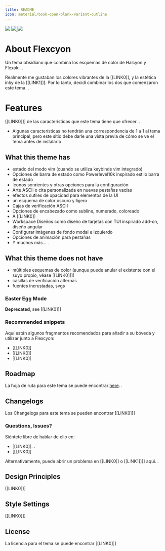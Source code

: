 ```yaml
---
title: README
icon: material/book-open-blank-variant-outline
---
```


<img src="https://img.shields.io/badge/downloads-900+-6E4E9B?style=for-the-badge&logo=obsidian&color=%23483699">
<a href="https://github.com/bladeacer/flexcyon/blob/master/LICENSE">
    <img src="https://img.shields.io/github/license/bladeacer/flexcyon?style=for-the-badge">
</a>
<a href="https://github.com/bladeacer/flexcyon/releases">
    <img src="https://img.shields.io/github/v/release/bladeacer/flexcyon?style=for-the-badge&sort=semver">
</a>

# About Flexcyon
Un tema obsidiano que combina los esquemas de color de Halcyon y Flexoki.
.

Realmente me gustaban los colores vibrantes de la [[LINK0]], y la estética inky de la [[LINK1]]]. Por lo tanto, decidí combinar los dos que comenzaron este tema.
.

# Features
[[LINK0]]] de las características que este tema tiene que ofrecer.
.
- Algunas características no tendrán una correspondencia de 1 a 1 al tema principal, pero este sitio debe darle una vista previa de cómo se ve el tema antes de instalarlo

## What this theme has
- estado del modo vim (cuando se utiliza keybinds vim integrado)
- Opciones de barra de estado como Powerlevel10k inspirado estilo barra de estado
- Iconos sonrientes y otras opciones para la configuración
- Arte ASCII o cita personalizada en nuevas pestañas vacías
- efectos sutiles de opacidad para elementos de la UI
- un esquema de color oscuro y ligero
- Cajas de verificación ASCII
- Opciones de encabezado como subline, numerado, coloreado
- A [[LINK0]]
- Workspace Diseños como diseño de tarjetas con TUI inspirado add-on, diseño angular
- Configurar imágenes de fondo modal e izquierdo
- Opciones de animación para pestañas
- Y muchos más...
.

## What this theme does not have
- múltiples esquemas de color (aunque puede anular el existente con el suyo propio, véase [[LINK0]]])
- casillas de verificación alternas
- fuentes incrustadas, svgs

### Easter Egg Mode
**Deprecated**, see [[LINK0]]]

### Recommended snippets
Aquí están algunos fragmentos recomendados para añadir a su bóveda y utilizar junto a Flexcyon:
- [[LINK0]]
- [[LINK0]]
- [[LINK0]]

## Roadmap
La hoja de ruta para este tema se puede encontrar [here](https://github.com/bladeacer/flexcyon/tree/master/docs/roadmap.md).
.

## Changelogs
Los Changelogs para este tema se pueden encontrar [[LINK0]]]

### Questions, Issues?
Siéntete libre de hablar de ello en:
- [[LINK0]].
.
- [[LINK0]]

Alternativamente, puede abrir un problema en [[LINK0]] o [[LINK1]]]] aquí.
.

## Design Principles
[[LINK0]]]

## Style Settings
[[LINK0]]]

## License
La licencia para el tema se puede encontrar [[LINK0]]]